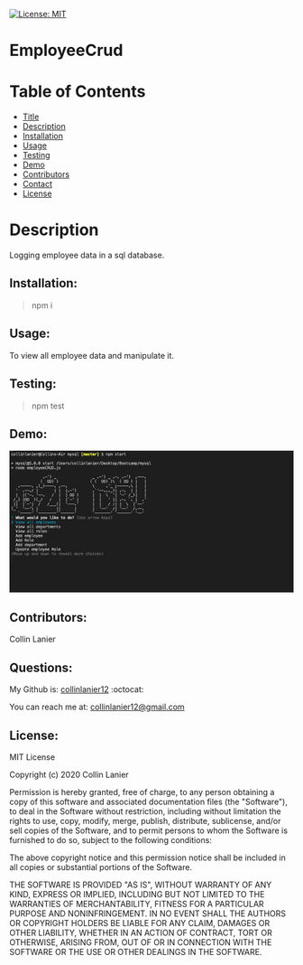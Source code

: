 [![License: MIT](https://img.shields.io/badge/License-MIT-yellow.svg)](https://opensource.org/licenses/MIT)

# EmployeeCrud <a name="title"></a>

# Table of Contents
* [Title](#title)
* [Description](#description)
* [Installation](#install)
* [Usage](#use)
* [Testing](#test)
* [Demo](#demo)
* [Contributors](#contributors)
* [Contact](#info)
* [License](#license)

# Description <a name="description"></a>
Logging employee data in a sql database.

## Installation: <a name="install"></a>

> npm i
## Usage: <a name="use"></a>

To view all employee data and manipulate it.
## Testing: <a name="test"></a>

> npm test
## Demo: <a name="demo"></a>

![pic of my project](https://github.com/collinlanie12/mysql/blob/master/img/employee.png)
## Contributors: <a name="contributors"></a>

Collin Lanier
## Questions: <a name="info"></a>

My Github is: [collinlanier12](https://github.com/collinlanier12) :octocat:

You can reach me at:  collinlanier12@gmail.com
## License: <a name="license"></a>
        
MIT License

Copyright (c) 2020 Collin Lanier

Permission is hereby granted, free of charge, to any person obtaining a copy
of this software and associated documentation files (the "Software"), to deal
in the Software without restriction, including without limitation the rights
to use, copy, modify, merge, publish, distribute, sublicense, and/or sell
copies of the Software, and to permit persons to whom the Software is
furnished to do so, subject to the following conditions:

The above copyright notice and this permission notice shall be included in all
copies or substantial portions of the Software.

THE SOFTWARE IS PROVIDED "AS IS", WITHOUT WARRANTY OF ANY KIND, EXPRESS OR
IMPLIED, INCLUDING BUT NOT LIMITED TO THE WARRANTIES OF MERCHANTABILITY,
FITNESS FOR A PARTICULAR PURPOSE AND NONINFRINGEMENT. IN NO EVENT SHALL THE
AUTHORS OR COPYRIGHT HOLDERS BE LIABLE FOR ANY CLAIM, DAMAGES OR OTHER
LIABILITY, WHETHER IN AN ACTION OF CONTRACT, TORT OR OTHERWISE, ARISING FROM,
OUT OF OR IN CONNECTION WITH THE SOFTWARE OR THE USE OR OTHER DEALINGS IN THE
SOFTWARE.
        